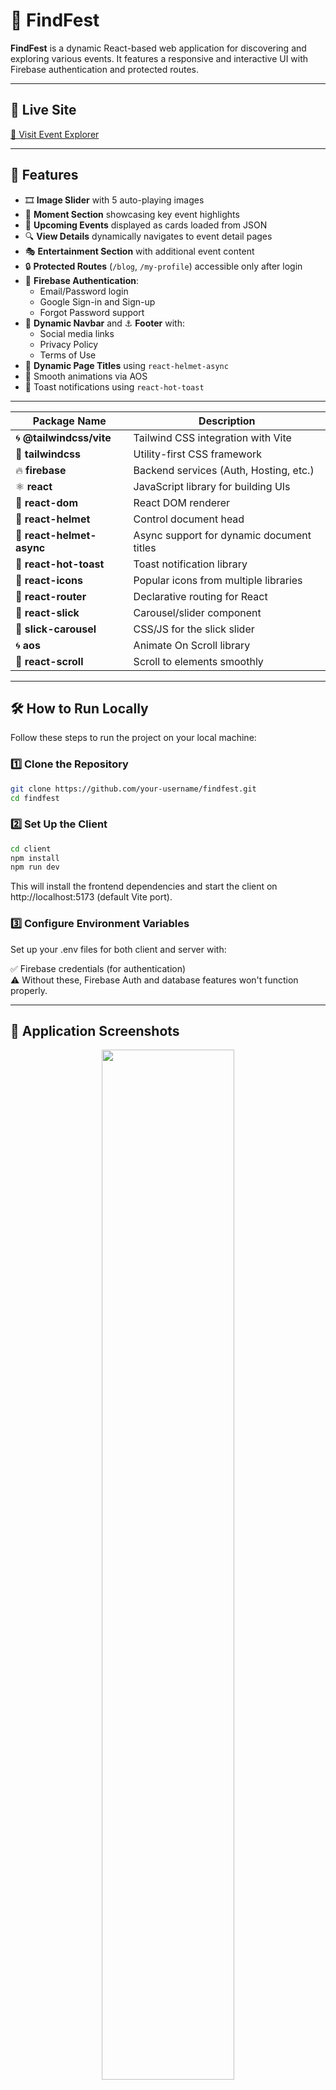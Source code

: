 # 🎉 FindFest

**FindFest** is a dynamic React-based web application for discovering and exploring various events. It features a responsive and interactive UI with Firebase authentication and protected routes.

---

## 🚀 Live Site

[🔗 Visit Event Explorer](https://event-explorer-findfest.netlify.app/)

---

## 📌 Features

- 🎞️ **Image Slider** with 5 auto-playing images
- 📸 **Moment Section** showcasing key event highlights
- 📅 **Upcoming Events** displayed as cards loaded from JSON
- 🔍 **View Details** dynamically navigates to event detail pages
- 🎭 **Entertainment Section** with additional event content
- 🔒 **Protected Routes** (`/blog`, `/my-profile`) accessible only after login
- 👤 **Firebase Authentication**:
  - Email/Password login
  - Google Sign-in and Sign-up
  - Forgot Password support
- 🧭 **Dynamic Navbar** and ⚓ **Footer** with:
  - Social media links
  - Privacy Policy
  - Terms of Use
- 🧠 **Dynamic Page Titles** using `react-helmet-async`
- 💫 Smooth animations via AOS
- 🍞 Toast notifications using `react-hot-toast`

---

| Package Name              | Description                               |
| ------------------------- | ----------------------------------------- |
| 🌀 **@tailwindcss/vite**  | Tailwind CSS integration with Vite        |
| 💨 **tailwindcss**        | Utility-first CSS framework               |
| 🔥 **firebase**           | Backend services (Auth, Hosting, etc.)    |
| ⚛️ **react**              | JavaScript library for building UIs       |
| 🧱 **react-dom**          | React DOM renderer                        |
| 🧠 **react-helmet**       | Control document head                     |
| 🧠 **react-helmet-async** | Async support for dynamic document titles |
| 🍞 **react-hot-toast**    | Toast notification library                |
| 🎨 **react-icons**        | Popular icons from multiple libraries     |
| 🧭 **react-router**       | Declarative routing for React             |
| 🎢 **react-slick**        | Carousel/slider component                 |
| 🎠 **slick-carousel**     | CSS/JS for the slick slider               |
| 🌀 **aos**                | Animate On Scroll library                 |
| 🎯 **react-scroll**       | Scroll to elements smoothly              |
---

## 🛠️ How to Run Locally

Follow these steps to run the project on your local machine:

### 1️⃣ Clone the Repository

```bash
git clone https://github.com/your-username/findfest.git
cd findfest

```
### 2️⃣ Set Up the Client
```bash
cd client
npm install
npm run dev
```
This will install the frontend dependencies and start the client on http://localhost:5173 (default Vite port).

### 3️⃣ Configure Environment Variables
Set up your .env files for both client and server with:

✅ Firebase credentials (for authentication) <br>
⚠️ Without these, Firebase Auth and database features won't function properly.


---


## 📸 Application Screenshots

<p align="center">
  <img src="https://i.postimg.cc/k5ctPWpD/findfest-1.png" width="65%">
  <img src="https://i.postimg.cc/KYZRfR8b/findfest-2.png" width="65%">
  <img src="https://i.postimg.cc/xdtq4nXz/findfest-3.png" width="65%">
  <img src="https://i.postimg.cc/ThMPDP4Z/findfest-4.png" width="45%">
</p>

---
